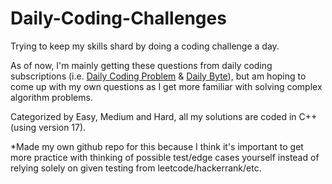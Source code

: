# Daily-Coding-Challenges

Trying to keep my skills shard by doing a coding challenge a day.

As of now, I'm mainly getting these questions from daily coding subscriptions (i.e. [Daily Coding Problem](https://www.dailycodingproblem.com/) & [Daily Byte](https://thedailybyte.dev/)), but am hoping to come up with my own questions as I get more familiar with solving complex algorithm problems.

Categorized by Easy, Medium and Hard, all my solutions are coded in C++ (using version 17).

*Made my own github repo for this because I think it's important to get more practice with thinking of possible test/edge cases yourself instead of relying solely on given testing from leetcode/hackerrank/etc.
